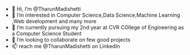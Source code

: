 - 👋 Hi, I’m @TharunMadishetti
- 👀 I’m interested in Computer Science,Data Science,Machine Learning ,Web development and many more
- 🌱 I’m currently pursuing my 2nd year at CVR COllege of Engineering as a Computer Science Student
- 💞️ I’m looking to collaborate on few good projects
- 📫 reach me @TharunMadishetti on LinkedIn





